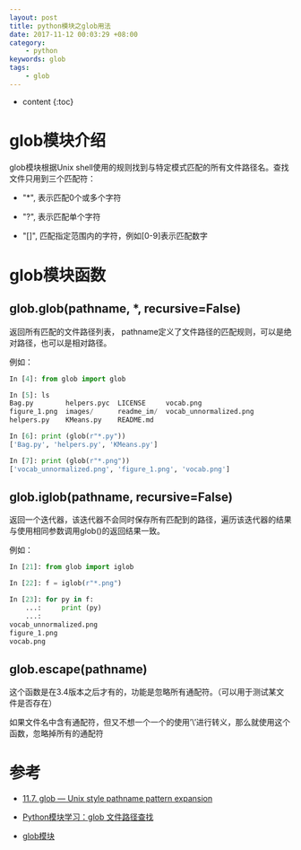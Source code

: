 ```yaml
---
layout: post
title: python模块之glob用法
date: 2017-11-12 00:03:29 +08:00
category:
    - python
keywords: glob
tags:
    - glob
---
```


* content
{:toc}

# glob模块介绍

glob模块根据Unix shell使用的规则找到与特定模式匹配的所有文件路径名。查找文件只用到三个匹配符：

- "*", 表示匹配0个或多个字符

- "?", 表示匹配单个字符

- "[]", 匹配指定范围内的字符，例如[0-9]表示匹配数字

# glob模块函数

## glob.glob(pathname, *, recursive=False)

返回所有匹配的文件路径列表， pathname定义了文件路径的匹配规则，可以是绝对路径，也可以是相对路径。

例如：

```python
In [4]: from glob import glob

In [5]: ls
Bag.py        helpers.pyc  LICENSE     vocab.png
figure_1.png  images/      readme_im/  vocab_unnormalized.png
helpers.py    KMeans.py    README.md

In [6]: print (glob(r"*.py"))
['Bag.py', 'helpers.py', 'KMeans.py']

In [7]: print (glob(r"*.png"))
['vocab_unnormalized.png', 'figure_1.png', 'vocab.png']
```

## glob.iglob(pathname, recursive=False)

返回一个迭代器，该迭代器不会同时保存所有匹配到的路径，遍历该迭代器的结果与使用相同参数调用glob()的返回结果一致。

例如：

```python
In [21]: from glob import iglob

In [22]: f = iglob(r"*.png")

In [23]: for py in f:
    ...:     print (py)
    ...:     
vocab_unnormalized.png
figure_1.png
vocab.png
```

## glob.escape(pathname)

这个函数是在3.4版本之后才有的，功能是忽略所有通配符。（可以用于测试某文件是否存在）

如果文件名中含有通配符，但又不想一个一个的使用’\’进行转义，那么就使用这个函数，忽略掉所有的通配符

# 参考

- [11.7. glob — Unix style pathname pattern expansion](https://docs.python.org/3.6/library/glob.html#module-glob)

- [Python模块学习：glob 文件路径查找](http://python.jobbole.com/81552/)

- [glob模块](http://blog.csdn.net/jy692405180/article/details/52245829)
